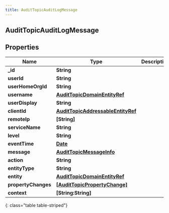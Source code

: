 ```yaml
---
title: AuditTopicAuditLogMessage
---
```

## AuditTopicAuditLogMessage

## Properties

|Name | Type | Description | Notes|
|------------ | ------------- | ------------- | -------------|
| **_id** | **String** |  | [optional] |
| **userId** | **String** |  | [optional] |
| **userHomeOrgId** | **String** |  | [optional] |
| **username** | [**AuditTopicDomainEntityRef**](AuditTopicDomainEntityRef.html) |  | [optional] |
| **userDisplay** | **String** |  | [optional] |
| **clientId** | [**AuditTopicAddressableEntityRef**](AuditTopicAddressableEntityRef.html) |  | [optional] |
| **remoteIp** | **[String]** |  | [optional] |
| **serviceName** | **String** |  | [optional] |
| **level** | **String** |  | [optional] |
| **eventTime** | [**Date**](Date.html) |  | [optional] |
| **message** | [**AuditTopicMessageInfo**](AuditTopicMessageInfo.html) |  | [optional] |
| **action** | **String** |  | [optional] |
| **entityType** | **String** |  | [optional] |
| **entity** | [**AuditTopicDomainEntityRef**](AuditTopicDomainEntityRef.html) |  | [optional] |
| **propertyChanges** | [**[AuditTopicPropertyChange]**](AuditTopicPropertyChange.html) |  | [optional] |
| **context** | **[String:String]** |  | [optional] |
{: class="table table-striped"}


